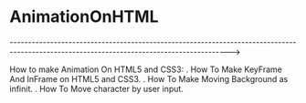 # AnimationOnHTML
------------------------------------------------------------------------------------------------------------------------------------------>

  How to make Animation On HTML5 and CSS3:
  . How To Make KeyFrame And InFrame on HTML5 and CSS3.
  . How To Make Moving Background as infinit.
  . How To Move character by user input.
